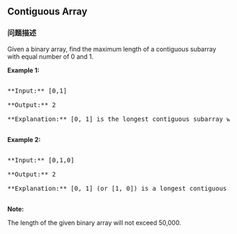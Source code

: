 ## Contiguous Array  
### 问题描述
Given a binary array, find the maximum length of a contiguous subarray with equal number of 0 and 1. 

**Example 1:**<br />
<pre>
**Input:** [0,1]
**Output:** 2
**Explanation:** [0, 1] is the longest contiguous subarray with equal number of 0 and 1.
</pre>


**Example 2:**<br />
<pre>
**Input:** [0,1,0]
**Output:** 2
**Explanation:** [0, 1] (or [1, 0]) is a longest contiguous subarray with equal number of 0 and 1.
</pre>


**Note:**
The length of the given binary array will not exceed 50,000.

